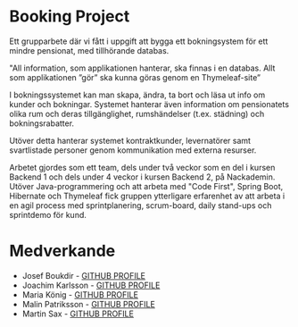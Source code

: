 # Booking Project

Ett grupparbete där vi fått i uppgift att bygga ett bokningsystem för ett mindre pensionat, med tillhörande databas.

"All information, som applikationen hanterar, ska finnas i en databas. Allt som applikationen ”gör” ska kunna göras genom en Thymeleaf-site”

I bokningssystemet kan man skapa, ändra, ta bort och läsa ut info om kunder och bokningar. 
Systemet hanterar även information om pensionatets olika rum och deras tillgänglighet, rumshändelser (t.ex. städning) och bokningsrabatter.

Utöver detta hanterar systemet kontraktkunder, levernatörer samt svartlistade personer genom kommunikation med externa resurser.

Arbetet gjordes som ett team, dels under två veckor som en del i kursen Backend 1 och dels under 4 veckor i kursen Backend 2, på Nackademin. 
Utöver Java-programmering och att arbeta med "Code First", Spring Boot, Hibernate och Thymeleaf fick gruppen ytterligare erfarenhet av att 
arbeta i en agil process med sprintplanering, scrum-board, daily stand-ups och sprintdemo för kund. 

# Medverkande

* Josef Boukdir - [GITHUB PROFILE](https://github.com/berberapan)
* Joachim Karlsson - [GITHUB PROFILE](https://github.com/Jaikem1)
* Maria König - [GITHUB PROFILE](https://github.com/MariaKonig)
* Malin Patriksson - [GITHUB PROFILE](https://github.com/MalinPatriksson)
* Martin Sax - [GITHUB PROFILE](https://github.com/HMSax)
